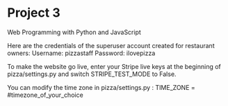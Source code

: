 # Project 3

Web Programming with Python and JavaScript

Here are the credentials of the superuser account created for restaurant owners:
Username: pizzastaff
Password: ilovepizza

To make the website go live, enter your Stripe live keys at the beginning of pizza/settings.py and switch STRIPE_TEST_MODE to False.

You can modify the time zone in pizza/settings.py : TIME_ZONE = #timezone_of_your_choice

